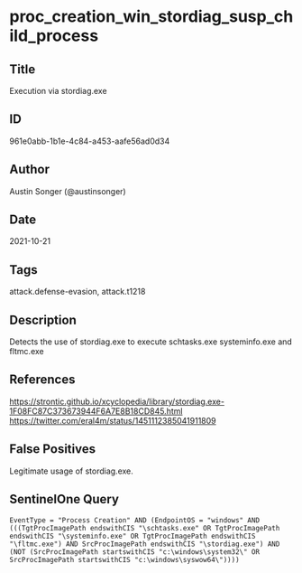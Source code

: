 # proc_creation_win_stordiag_susp_child_process

## Title
Execution via stordiag.exe

## ID
961e0abb-1b1e-4c84-a453-aafe56ad0d34

## Author
Austin Songer (@austinsonger)

## Date
2021-10-21

## Tags
attack.defense-evasion, attack.t1218

## Description
Detects the use of stordiag.exe to execute schtasks.exe systeminfo.exe and fltmc.exe

## References
https://strontic.github.io/xcyclopedia/library/stordiag.exe-1F08FC87C373673944F6A7E8B18CD845.html
https://twitter.com/eral4m/status/1451112385041911809

## False Positives
Legitimate usage of stordiag.exe.

## SentinelOne Query
```
EventType = "Process Creation" AND (EndpointOS = "windows" AND (((TgtProcImagePath endswithCIS "\schtasks.exe" OR TgtProcImagePath endswithCIS "\systeminfo.exe" OR TgtProcImagePath endswithCIS "\fltmc.exe") AND SrcProcImagePath endswithCIS "\stordiag.exe") AND (NOT (SrcProcImagePath startswithCIS "c:\windows\system32\" OR SrcProcImagePath startswithCIS "c:\windows\syswow64\"))))

```